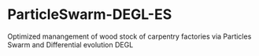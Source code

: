 # ParticleSwarm-DEGL-ES
Optimized manangement of wood stock of carpentry factories via Particles Swarm and Differential evolution DEGL
